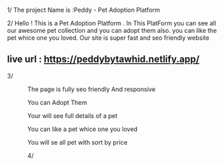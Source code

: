 1/ The project Name is :Peddy - Pet Adoption Platform

2/ Hello ! This is a Pet Adoption Platform . In This PlatForm you can see all our awesome pet collection and you can adopt them also. you can like the pet whice one you loved. Our site is super fast and seo friendly website

## live url : https://peddybytawhid.netlify.app/

3/

<ul>
    <ol>The page is fully seo friendly And responsive</ol>
    <ol>You can Adopt Them</ol>
    <ol>Your will see full details of a pet</ol>
    <ol>You can like a pet whice one you loved</ol>
    <ol>You will se all pet with sort by price</ol>
<ul>

4/
